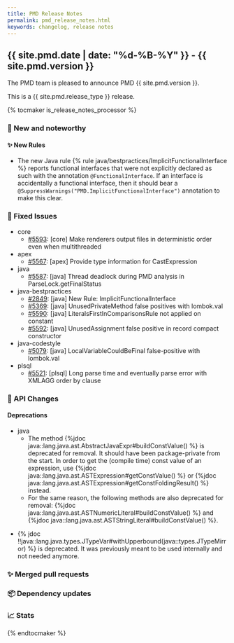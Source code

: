 ```yaml
---
title: PMD Release Notes
permalink: pmd_release_notes.html
keywords: changelog, release notes
---
```


## {{ site.pmd.date | date: "%d-%B-%Y" }} - {{ site.pmd.version }}

The PMD team is pleased to announce PMD {{ site.pmd.version }}.

This is a {{ site.pmd.release_type }} release.

{% tocmaker is_release_notes_processor %}

### 🚀 New and noteworthy

#### ✨ New Rules

* The new Java rule {% rule java/bestpractices/ImplicitFunctionalInterface %} reports functional interfaces that were
  not explicitly declared as such with the annotation `@FunctionalInterface`. If an interface is accidentally a functional
  interface, then it should bear a `@SuppressWarnings("PMD.ImplicitFunctionalInterface")`
  annotation to make this clear.

### 🐛 Fixed Issues
* core
  * [#5593](https://github.com/pmd/pmd/issues/5593): \[core] Make renderers output files in deterministic order even when multithreaded
* apex
  * [#5567](https://github.com/pmd/pmd/issues/5567): \[apex] Provide type information for CastExpression
* java
  * [#5587](https://github.com/pmd/pmd/issues/5587): \[java] Thread deadlock during PMD analysis in ParseLock.getFinalStatus
* java-bestpractices
  * [#2849](https://github.com/pmd/pmd/issues/2849): \[java] New Rule: ImplicitFunctionalInterface
  * [#5369](https://github.com/pmd/pmd/issues/5369): \[java] UnusedPrivateMethod false positives with lombok.val
  * [#5590](https://github.com/pmd/pmd/issues/5590): \[java] LiteralsFirstInComparisonsRule not applied on constant
  * [#5592](https://github.com/pmd/pmd/issues/5592): \[java] UnusedAssignment false positive in record compact constructor
* java-codestyle
  * [#5079](https://github.com/pmd/pmd/issues/5079): \[java] LocalVariableCouldBeFinal false-positive with lombok.val
* plsql
  * [#5521](https://github.com/pmd/pmd/issues/5521): \[plsql] Long parse time and eventually parse error with XMLAGG order by clause

### 🚨 API Changes
#### Deprecations
* java
  * The method {%jdoc java::lang.java.ast.AbstractJavaExpr#buildConstValue() %} is deprecated for removal. It should
    have been package-private from the start. In order to get the (compile time) const value of an expression, use
    {%jdoc java::lang.java.ast.ASTExpression#getConstValue() %} or {%jdoc java::lang.java.ast.ASTExpression#getConstFoldingResult() %}
    instead.
  * For the same reason, the following methods are also deprecated for removal:
    {%jdoc java::lang.java.ast.ASTNumericLiteral#buildConstValue() %} and {%jdoc java::lang.java.ast.ASTStringLiteral#buildConstValue() %}.

- {% jdoc !!java::lang.java.types.JTypeVar#withUpperbound(java::types.JTypeMirror) %} is deprecated. It was previously meant to be used
  internally and not needed anymore.

### ✨ Merged pull requests
<!-- content will be automatically generated, see /do-release.sh -->

### 📦 Dependency updates
<!-- content will be automatically generated, see /do-release.sh -->

### 📈 Stats
<!-- content will be automatically generated, see /do-release.sh -->

{% endtocmaker %}

